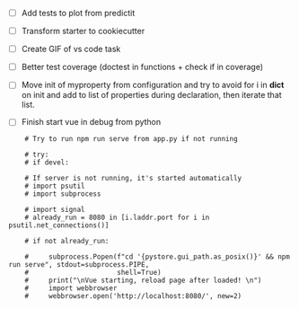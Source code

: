 - [ ] Add tests to plot from predictit
  
- [ ] Transform starter to cookiecutter
- [ ] Create GIF of vs code task
- [ ] Better test coverage (doctest in functions + check if in coverage)
- [ ] Move init of myproperty from configuration and try to avoid for i in __dict__ on init and add to list of properties during declaration, then iterate that list.
- [ ] Finish start vue in debug from python

```
    # Try to run npm run serve from app.py if not running

    # try:
    # if devel:

    # If server is not running, it's started automatically
    # import psutil
    # import subprocess

    # import signal
    # already_run = 8080 in [i.laddr.port for i in psutil.net_connections()]

    # if not already_run:

    #     subprocess.Popen(f"cd '{pystore.gui_path.as_posix()}' && npm run serve", stdout=subprocess.PIPE,
    #                      shell=True)
    #     print("\nVue starting, reload page after loaded! \n")
    #     import webbrowser
    #     webbrowser.open('http://localhost:8080/', new=2)
```
